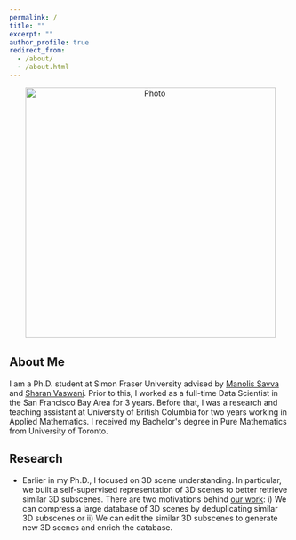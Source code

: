 ```yaml
---
permalink: /
title: ""
excerpt: ""
author_profile: true
redirect_from: 
  - /about/
  - /about.html
---
```


<p align="center">
  <img src="https://reza-asad.github.io/images/reza_asad_img.JPG?raw=true" alt="Photo" style="width: 450px;"/> 
</p>

## About Me
I am a Ph.D. student at Simon Fraser University advised by [Manolis Savva](https://msavva.github.io) and [Sharan Vaswani](https://vaswanis.github.io/). Prior to this, I worked as a full-time Data Scientist in the San Francisco Bay Area for 3 years. Before that, I was a research and teaching assistant at University of British Columbia for two years working in Applied Mathematics. I received my Bachelor's degree in Pure Mathematics from University of Toronto. 
## Research
- Earlier in my Ph.D., I focused on 3D scene understanding. In particular, we built a self-supervised representation of 3D scenes to better retrieve similar 3D subscenes. There are two motivations behind [our work](https://reza-asad.github.io//publication/2023-06-18-3dssr): i) We can compress a large database of 3D scenes by deduplicating similar 3D subscenes or ii) We can edit the similar 3D subscenes to generate new 3D scenes and enrich the database.  
